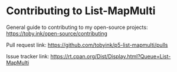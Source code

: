 # Contributing to List-MapMulti

General guide to contributing to my open-source projects:
https://toby.ink/open-source/contributing

Pull request link:
https://github.com/tobyink/p5-list-mapmulti/pulls

Issue tracker link:
https://rt.cpan.org/Dist/Display.html?Queue=List-MapMulti
